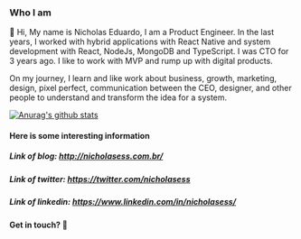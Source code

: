 ### Who I am

🔭 Hi, My name is Nicholas Eduardo, I am a Product Engineer. In the last years, I worked with hybrid applications with React Native and system development with React, NodeJs, MongoDB and TypeScript. I was CTO for 3 years ago. I like to work with MVP and rump up with digital products.

On my journey, I learn and like work about business, growth, marketing, design, pixel perfect, communication between the CEO, designer, and other people to understand and transform the idea for a system. 

[![Anurag's github stats](https://github-readme-stats.vercel.app/api?username=nicholasess&count_private=true&theme=dark)](https://github.com/nicholasess)

#### Here is some interesting information

##### Link of blog: http://nicholasess.com.br/
##### Link of twitter: https://twitter.com/nicholasess
##### Link of linkedin: https://www.linkedin.com/in/nicholasess/

#### Get in touch?  👋

